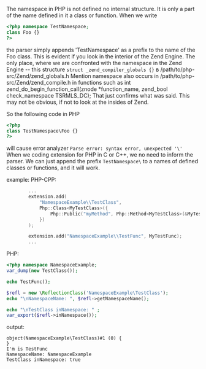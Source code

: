 The namespace in PHP is not defined no internal structure.
It is only a part of the name defined in it a class or function.
When we write
```php
<?php namespace TestNamespace;
class Foo {}
?>
```
the parser simply appends 'TestNamespace\' as a prefix to the name of the Foo class.
This is evident if you look in the interior of the Zend Engine.
The only place, where we are confronted with the namespace in the Zend Engine -- this structure `struct _zend_compiler_globals {}` в /path/to/php-src/Zend/zend_globals.h
Mention namespace also occurs in /path/to/php-src/Zend/zend_compile.h in functions such as
int zend_do_begin_function_call(znode *function_name, zend_bool check_namespace TSRMLS_DC);
That just confirms what was said.
This may not be obvious, if not to look at the insides of Zend.

So the following code in PHP
```php
<?php
class TestNamespace\Foo {}
?>
```
will cause error analyzer `Parse error: syntax error, unexpected '\' `
When we coding extension for PHP in C or C++, we no need to inform the parser.
We can just append the prefix `TestNamespace\` to a names of defined classes or functions, and it will work.

example:
PHP-CPP:
```c
        ...
        extension.add(
            "NamespaceExample\\TestClass", 
            Php::Class<MyTestClass>({
                Php::Public("myMethod", Php::Method<MyTestClass>(&MyTestClass::myMethod)),
            })
        );

        extension.add("NamespaceExample\\TestFunc", MyTestFunc);
        ...
```
PHP:
```php
<?php namespace NamespaceExample;
var_dump(new TestClass());

echo TestFunc();

$refl = new \ReflectionClass('NamespaceExample\TestClass');
echo "\nNamespaceName: ", $refl->getNamespaceName();

echo "\nTestClass inNamespace: " ;
var_export($refl->inNamespace());
```
output:
```
object(NamespaceExample\TestClass)#1 (0) {
}
I'm is TestFunc
NamespaceName: NamespaceExample
TestClass inNamespace: true
```
